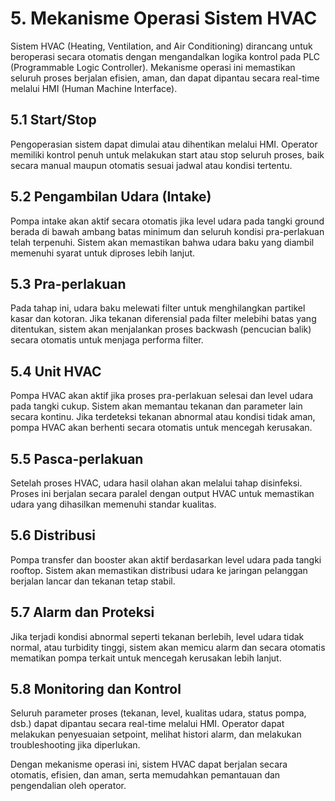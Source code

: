 # 5. Mekanisme Operasi Sistem HVAC

Sistem HVAC (Heating, Ventilation, and Air Conditioning) dirancang untuk beroperasi secara otomatis dengan mengandalkan logika kontrol pada PLC (Programmable Logic Controller). Mekanisme operasi ini memastikan seluruh proses berjalan efisien, aman, dan dapat dipantau secara real-time melalui HMI (Human Machine Interface).

## 5.1 Start/Stop
Pengoperasian sistem dapat dimulai atau dihentikan melalui HMI. Operator memiliki kontrol penuh untuk melakukan start atau stop seluruh proses, baik secara manual maupun otomatis sesuai jadwal atau kondisi tertentu.

## 5.2 Pengambilan Udara (Intake)
Pompa intake akan aktif secara otomatis jika level udara pada tangki ground berada di bawah ambang batas minimum dan seluruh kondisi pra-perlakuan telah terpenuhi. Sistem akan memastikan bahwa udara baku yang diambil memenuhi syarat untuk diproses lebih lanjut.

## 5.3 Pra-perlakuan
Pada tahap ini, udara baku melewati filter untuk menghilangkan partikel kasar dan kotoran. Jika tekanan diferensial pada filter melebihi batas yang ditentukan, sistem akan menjalankan proses backwash (pencucian balik) secara otomatis untuk menjaga performa filter.

## 5.4 Unit HVAC
Pompa HVAC akan aktif jika proses pra-perlakuan selesai dan level udara pada tangki cukup. Sistem akan memantau tekanan dan parameter lain secara kontinu. Jika terdeteksi tekanan abnormal atau kondisi tidak aman, pompa HVAC akan berhenti secara otomatis untuk mencegah kerusakan.

## 5.5 Pasca-perlakuan
Setelah proses HVAC, udara hasil olahan akan melalui tahap disinfeksi. Proses ini berjalan secara paralel dengan output HVAC untuk memastikan udara yang dihasilkan memenuhi standar kualitas.

## 5.6 Distribusi
Pompa transfer dan booster akan aktif berdasarkan level udara pada tangki rooftop. Sistem akan memastikan distribusi udara ke jaringan pelanggan berjalan lancar dan tekanan tetap stabil.

## 5.7 Alarm dan Proteksi
Jika terjadi kondisi abnormal seperti tekanan berlebih, level udara tidak normal, atau turbidity tinggi, sistem akan memicu alarm dan secara otomatis mematikan pompa terkait untuk mencegah kerusakan lebih lanjut.

## 5.8 Monitoring dan Kontrol
Seluruh parameter proses (tekanan, level, kualitas udara, status pompa, dsb.) dapat dipantau secara real-time melalui HMI. Operator dapat melakukan penyesuaian setpoint, melihat histori alarm, dan melakukan troubleshooting jika diperlukan.

Dengan mekanisme operasi ini, sistem HVAC dapat berjalan secara otomatis, efisien, dan aman, serta memudahkan pemantauan dan pengendalian oleh operator.
